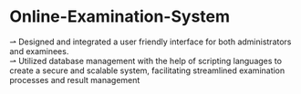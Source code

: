 # Online-Examination-System

⇀ Designed and integrated a user friendly interface for both administrators
and examinees. <br>
⇀ Utilized database management with the help of scripting languages to
create a secure and scalable system, facilitating streamlined examination
processes and result management
